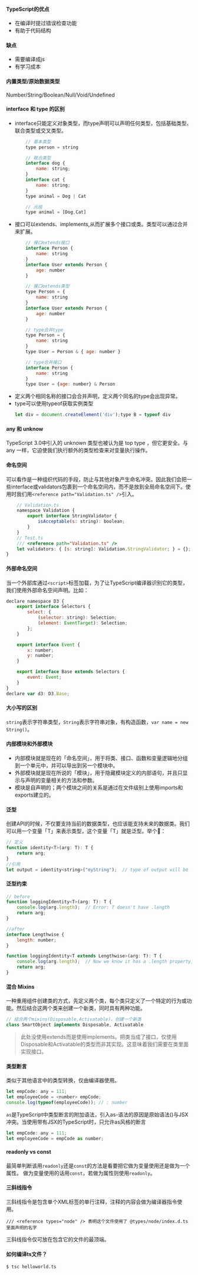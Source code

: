 #### TypeScript的优点
- 在编译时提过错误检查功能
- 有助于代码结构

#### 缺点
- 需要编译成js
- 有学习成本

#### 内置类型/原始数据类型
Number/String/Boolean/Null/Void/Undefined

#### interface 和 type 的区别
- interface只能定义对象类型，而type声明可以声明任何类型，包括基础类型、联合类型或交叉类型。
    ```javascript 
        // 基本类型
        type person = string

        // 联合类型
        interface dog {
            name: string;
        } 
        interface cat {
            name: string;
        } 
        type animal = Dog | Cat

        // 元祖
        type animal = [Dog,Cat]
    ```
- 接口可以extends、implements,从而扩展多个接口或类。类型可以通过合并来扩展。
    ```javascript 
        // 接口extends接口
        interface Person {
            name: string
        }
        interface User extends Person {
            age: number
        }

        // 接口extends类型
        type Person = {
            name: string
        }
        interface User extends Person {
            age: number
        }

        // type合并type
        type Person = {
            name: string
        }
        type User = Person & { age: number }

        // type合并接口
        interface Person {
            name: string
        }
        type User = {age: number} & Person
    ```
- 定义两个相同名称的接口会合并声明，定义两个同名的type会出现异常。
- type可以使用typeof获取实例类型
    ```javascript 
    let div = document.createElement('div');type B = typeof div
    ```

#### any 和 unknow
TypeScript 3.0中引入的 unknown 类型也被认为是 top type ，但它更安全。与 any 一样，它迫使我们执行额外的类型检查来对变量执行操作。

#### 命名空间
可以看作是一种组织代码的手段，防止与其他对象产生命名冲突。因此我们会把一些interface或validators包裹到一个命名空间内，而不是放到全局命名空间下。使用时我们用`<reference path="Validation.ts" />`引入。
```javascript 
    // Validation.ts
    namespace Validation {
        export interface StringValidator {
            isAcceptable(s: string): boolean;
        }
    }
    // Test.ts
    /// <reference path="Validation.ts" />
    let validators: { [s: string]: Validation.StringValidator; } = {};
}
```

#### 外部命名空间
当一个外部库通过`<script>`标签加载，为了让TypeScript编译器识别它的类型，我们使用外部命名空间声明。比如：
```javascript 
declare namespace D3 {
    export interface Selectors {
        select: {
            (selector: string): Selection;
            (element: EventTarget): Selection;
        };
    }

    export interface Event {
        x: number;
        y: number;
    }

    export interface Base extends Selectors {
        event: Event;
    }
}
declare var d3: D3.Base;
```
#### 大小写的区别
`string`表示字符串类型，`String`表示字符串对象，有构造函数，`var name = new String()`。

#### 内部模块和外部模块
- 内部模块就是现在的「命名空间」，用于将类、接口、函数和变量逻辑地分组到一个单元中，并可以导出到另一个模块中。
- 外部模块就是现在所说的「模块」，用于隐藏模块定义的内部语句，并且只显示与声明的变量相关的方法和参数。
- 模块是自声明的；两个模块之间的关系是通过在文件级别上使用imports和exports建立的。

#### 泛型
创建API的时候，不仅要支持当前的数据类型，也应该能支持未来的数据类。我们可以用一个变量「T」来表示类型，这个变量「T」就是泛型。举个🌰：
```javascript 
// 定义
function identity<T>(arg: T): T {
    return arg;
}
//引用
let output = identity<string>("myString");  // type of output will be 'string'
```

#### 泛型约束
```javascript
// before
function loggingIdentity<T>(arg: T): T {
    console.log(arg.length);  // Error: T doesn't have .length
    return arg;
}

//after
interface Lengthwise {
    length: number;
}

function loggingIdentity<T extends Lengthwise>(arg: T): T {
    console.log(arg.length);  // Now we know it has a .length property, so no more error
    return arg;
}
```

#### 混合 Mixins
一种重用组件创建类的方式，先定义两个类，每个类只定义了一个特定的行为或功能。然后结合这两个类来创建一个新类，同时具有两种功能。

```javascript
// 结合两个mixins(Disposable,Activatable)，创建一个新类
class SmartObject implements Disposable, Activatable 
```
> 此处没使用extends而是使用implements。把类当成了接口，仅使用Disposable和Activatable的类型而非其实现。这意味着我们需要在类里面实现接口。

#### 类型断言
类似于其他语言中的类型转换，仅由编译器使用。
```javascript
let empCode: any = 111;     
let employeeCode = <number> empCode;     
console.log(typeof(employeeCode)); // : number  
```
`as`是TypeScript中类型断言的附加语法，引入as-语法的原因是原始语法(<type>)与JSX冲突。当使用带有JSX的TypeScript时，只允许as风格的断言
```javascript
let empCode: any = 111;     
let employeeCode = empCode as number;   
```

#### readonly vs const
最简单判断该用`readonly`还是`const`的方法是看要把它做为变量使用还是做为一个属性。 做为变量使用的话用`const`，若做为属性则使用`readonly`。

#### 三斜线指令
三斜线指令是包含单个XML标签的单行注释，注释的内容会做为编译器指令使用。

```/// <reference types="node" /> 表明这个文件使用了 @types/node/index.d.ts里面声明的名字```

三斜线指令仅可放在包含它的文件的最顶端。

#### 如何编译ts文件？
```$ tsc helloworld.ts```

